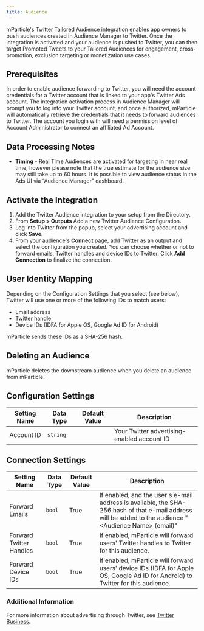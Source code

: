 ```yaml
---
title: Audience
---
```


mParticle's Twitter Tailored Audience integration enables app owners to push audiences created in Audience Manager to Twitter. Once the integration is activated and your audience is pushed to Twitter, you can then target Promoted Tweets to your Tailored Audiences for engagement, cross-promotion, exclusion targeting or monetization use cases.

## Prerequisites

In order to enable audience forwarding to Twitter, you will need the account credentials for a Twitter account that is linked to your app's Twitter Ads account.  The integration activation process in Audience Manager will prompt you to log into your Twitter account, and once authorized, mParticle will automatically retrieve the credentials that it needs to forward audiences to Twitter. The account you login with will need a permission level of Account Administrator to connect an affiliated Ad Account.


## Data Processing Notes

* **Timing** - Real Time Audiences are activated for targeting in near real time, however please note that the true estimate for the audience size may still take up to 60 hours.  It is possible to view audience status in the Ads UI via “Audience Manager” dashboard.

## Activate the Integration

1. Add the Twitter Audience integration to your setup from the Directory.
2. From **Setup > Outputs** Add a new Twitter Audience Configuration.
3. Log into Twitter from the popup, select your advertising account and click **Save**.
4. From your audience's **Connect** page, add Twitter as an output and select the configuration you created. You can choose whether or not to forward emails, Twitter handles and device IDs to Twitter. Click **Add Connection** to finalize the connection.

## User Identity Mapping

Depending on the Configuration Settings that you select (see below), Twitter will use one or more of the following IDs to match users:

* Email address 
* Twitter handle
* Device IDs (IDFA for Apple OS, Google Ad ID for Android)

mParticle sends these IDs as a SHA-256 hash.

## Deleting an Audience

mParticle deletes the downstream audience when you delete an audience from mParticle.

## Configuration Settings

Setting Name | Data Type | Default Value | Description 
|---|---|---|---
Account ID | `string` | | Your Twitter advertising-enabled account ID

## Connection Settings

Setting Name | Data Type | Default Value | Description 
|---|---|---|---
Forward Emails | `bool` | True| If enabled, and the user's e-mail address is available, the SHA-256 hash of that e-mail address will be added to the audience "&lt;Audience Name&gt; (email)"
Forward Twitter Handles | `bool` | True| If enabled, mParticle will forward users' Twitter handles to Twitter for this audience.
Forward Device IDs | `bool` | True| If enabled, mParticle will forward users' device IDs (IDFA for Apple OS, Google Ad ID for Android) to Twitter for this audience.

### Additional Information

For more information about advertising through Twitter, see [Twitter Business](https://business.twitter.com/en/help.html). 
